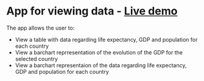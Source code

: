 # App for viewing data - [Live demo](https://madamireag.github.io/Data-Visualisation-Proj/)
The app allows the user to:
* View a table with data regarding life expectancy, GDP and population for each country
* View a barchart reprresentation of the evolution of the GDP for the selected country
* View a barchart representaion of the data regarding life expectancy, GDP and population for each country

